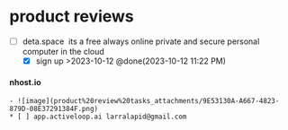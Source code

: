 # product reviews 
* [ ] deta.space  its a free always online private and secure personal computer in the cloud 
	* [x] sign up >2023-10-12 @done(2023-10-12 11:22 PM)

#### nhost.io
	- ![image](product%20review%20tasks_attachments/9E53130A-A667-4823-879D-08E37291384F.png)
	* [ ] app.activeloop.ai larralapid@gmail.com